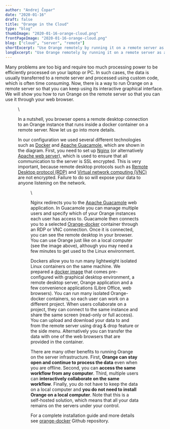 ```yaml
---
author: "Andrej Čopar"
date: "2020-01-16"
draft: false
title: "Orange in the Cloud"
type: "blog"
thumbImage: "2020-01-16-orange-cloud.png"
frontPageImage: "2020-01-16-orange-cloud.png"
blog: ["cloud", "server", "remote"]
shortExcerpt: "Use Orange remotely by running it on a remote server as a docker container."
longExcerpt: "Use Orange remotely by running it on a remote server as a docker container."
---
```


Many problems are too big and require too much processing power to be efficiently processed on your laptop or PC. In such cases, the data is usually transferred to a remote server and processed using custom code, which is often time consuming. Now, there is a way to run Orange on a remote server so that you can keep using its interactive graphical interface. We will show you how to run Orange on the remote server so that you can use it through your web browser.

<Figure src="2020-01-16-weborange.png" />
\

In a nutshell, you browser opens a remote desktop connection to an Orange instance that runs inside a docker container on a remote server. Now let us go into more details.

In our configuration we used several different technologies such as [Docker](https://www.docker.com/) and [Apache Guacamole](https://guacamole.apache.org/), which are shown in the diagram. First, you need to set up [Nginx](https://nginx.org/en/) (or alternatively [Apache web server](https://httpd.apache.org/)), which is used to ensure that all communication to the server is SSL encrypted. This is very important, because remote desktop protocols such as [Remote Desktop protocol (RDP)](https://en.wikipedia.org/wiki/Remote_Desktop_Protocol) and [Virtual network computing (VNC)](https://en.wikipedia.org/wiki/Virtual_Network_Computing) are not encrypted. Failure to do so will expose your data to anyone listening on the network.

<Figure src="2020-01-16-stack.png" />
\

Nginx redirects you to the [Apache Guacamole](https://guacamole.apache.org/) web application. In Guacamole you can manage multiple users and specify which of your Orange instances each user has access to. Guacamole then connects you to a selected [Orange-docker](https://github.com/biolab/orange-docker) container through an RDP or VNC connection. Once it is connected, you can see the remote desktop in your browser. You can use Orange just like on a local computer (see the image above), although you may need a few minutes to get used to the Linux environment.

Dockers allow you to run many lightweight isolated Linux containers on the same machine. We prepared a [docker image](https://github.com/biolab/orange-docker) that comes pre-configured with graphical desktop environment, a remote desktop server, Orange application and a few convenience applications (Libre Office, web browsers). You can run many isolated Orange-docker containers, so each user can work on a different project. When users collaborate on a project, they can connect to the same instance and share the same screen (read-only or full access). You can upload and download your data to and from the remote server using drag & drop feature or the side menu. Alternatively you can transfer the data with one of the web browsers that are provided in the container.

There are many other benefits to running Orange on the server infrastructure. First, **Orange can stay open and continue to process the data** even when you are offline. Second, you can **access the same workflow from any computer**. Third, multiple users can **interactively collaborate on the same workflow**. Finally, you do not have to keep the data on a local computer and **you do not need to install Orange on a local computer**. Note that this is a self-hosted solution, which means that all your data remains on the servers under your control.

For a complete installation guide and more details see [orange-docker](https://github.com/biolab/orange-docker) Github repository.
